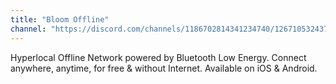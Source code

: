 ```yaml
---
title: "Bloom Offline"
channel: "https://discord.com/channels/1186702814341234740/1267105324372856872"
---
```


Hyperlocal Offline Network powered by Bluetooth Low Energy. Connect anywhere, anytime, for free & without Internet. Available on iOS & Android.
